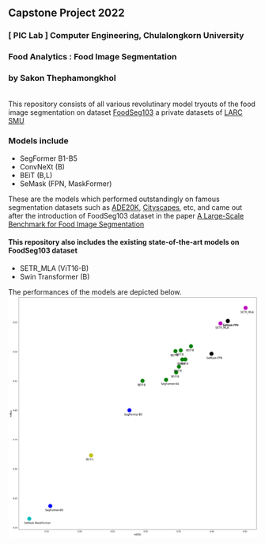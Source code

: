 ## Capstone Project 2022

### [ PIC Lab ] Computer Engineering, Chulalongkorn University

### Food Analytics : Food Image Segmentation

### by Sakon Thephamongkhol

<br/>
This repository consists of all various revolutinary model tryouts of the food image segmentation on dataset 
<a href="https://larc.smu.edu.sg/foodseg103-benchmark-v1">FoodSeg103</a> a private datasets of <a href="https://larc.smu.edu.sg/">LARC SMU</a>

### Models include

- SegFormer B1-B5
- ConvNeXt (B)
- BEiT (B,L)
- SeMask (FPN, MaskFormer)

These are the models which performed outstandingly on famous segmentation datasets such as <a href="https://groups.csail.mit.edu/vision/datasets/ADE20K/">ADE20K</a>, <a href="https://www.cityscapes-dataset.com/">Cityscapes</a>, etc, and came out after the introduction of FoodSeg103 dataset in the paper
<a href="https://arxiv.org/pdf/2105.05409v1.pdf">A Large-Scale Benchmark for Food Image Segmentation</a>

#### This repository also includes the existing state-of-the-art models on FoodSeg103 dataset

- SETR_MLA (ViT16-B)
- Swin Transformer (B)

The performances of the models are depicted below.
<img src="./demo/imgs/performance.png">
